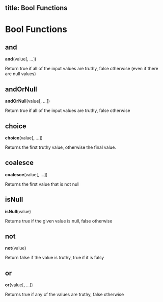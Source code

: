 title: Bool Functions
---

# Bool Functions

## and

**and**(value[, ...])

Return true if all of the input values are truthy, false otherwise (even if there are null values)

## andOrNull

**andOrNull**(value[, ...])

Return true if all of the input values are truthy, false otherwise

## choice

**choice**(value[, ...])

Returns the first truthy value, otherwise the final value.

## coalesce

**coalesce**(value[, ...])

Returns the first value that is not null

## isNull

**isNull**(value)

Returns true if the given value is null, false otherwise

## not

**not**(value)

Return false if the value is truthy, true if it is falsy

## or

**or**(value[, ...])

Returns true if any of the values are truthy, false otherwise

